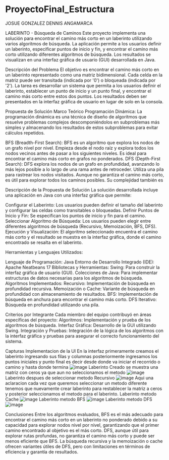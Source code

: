 # ProyectoFinal_Estructura

JOSUE GONZALEZ
DENNIS ANGAMARCA

LABERINTO - Búsqueda de Caminos
Este proyecto implementa una solución para encontrar el camino más corto en un laberinto utilizando varios algoritmos de búsqueda. La aplicación permite a los usuarios definir un laberinto, especificar puntos de inicio y fin, y encontrar el camino más corto utilizando diferentes algoritmos de búsqueda. Los resultados se visualizan en una interfaz gráfica de usuario (GUI) desarrollada en Java.

Descripción del Problema
El objetivo es encontrar el camino más corto en un laberinto representado como una matriz bidimensional. Cada celda en la matriz puede ser transitada (indicada por '0') o bloqueada (indicada por '2'). La tarea es desarrollar un sistema que permita a los usuarios definir el laberinto, establecer un punto de inicio y un punto final, y encontrar el camino más corto entre estos dos puntos. Los resultados deben ser presentados en la interfaz gráfica de usuario en lugar de solo en la consola.

Propuesta de Solución
Marco Teórico
Programación Dinámica:
La programación dinámica es una técnica de diseño de algoritmos que resuelve problemas complejos descomponiéndolos en subproblemas más simples y almacenando los resultados de estos subproblemas para evitar cálculos repetidos.

BFS (Breadth-First Search):
BFS es un algoritmo que explora los nodos de un grafo nivel por nivel. Empieza desde el nodo raíz y explora todos los nodos vecinos antes de pasar a los siguientes niveles. Es ideal para encontrar el camino más corto en grafos no ponderados.
DFS (Depth-First Search):
DFS explora los nodos de un grafo en profundidad, avanzando lo más lejos posible a lo largo de una rama antes de retroceder. Utiliza una pila para rastrear los nodos visitados. Aunque no garantiza el camino más corto, es útil para explorar todos los caminos posibles. Su complejidad también es 

Descripción de la Propuesta de Solución
La solución desarrollada incluye una aplicación en Java con una interfaz gráfica que permite:

Configurar el Laberinto: Los usuarios pueden definir el tamaño del laberinto y configurar las celdas como transitables o bloqueadas.
Definir Puntos de Inicio y Fin: Se especifican los puntos de inicio y fin para el camino.
Seleccionar Algoritmo de Búsqueda: Los usuarios pueden elegir entre diferentes algoritmos de búsqueda (Recursivo, Memoización, BFS, DFS).
Ejecución y Visualización: El algoritmo seleccionado encuentra el camino más corto y el resultado se muestra en la interfaz gráfica, donde el camino encontrado se resalta en el laberinto.

Herramientas y Lenguajes Utilizados:

Lenguaje de Programación: Java 
Entorno de Desarrollo Integrado (IDE): Apache Neatbeans 17
Bibliotecas y Herramientas:
Swing: Para construir la interfaz gráfica de usuario (GUI).
Colecciones de Java: Para implementar estructuras de datos necesarias para los algoritmos de búsqueda.
Algoritmos Implementados:
Recursivo: Implementación de búsqueda en profundidad recursiva.
Memoización o Cache: Variante de búsqueda en profundidad con almacenamiento de resultados.
BFS: Implementación de búsqueda en anchura para encontrar el camino más corto.
DFS Iterativo: Búsqueda en profundidad utilizando una pila.

Criterios por Integrante
Cada miembro del equipo contribuyó en áreas específicas del proyecto:
Algoritmos: Implementación y prueba de los algoritmos de búsqueda.
Interfaz Gráfica: Desarrollo de la GUI utilizando Swing.
Integración y Pruebas: Integración de la lógica de los algoritmos con la interfaz gráfica y pruebas para asegurar el correcto funcionamiento del sistema.

Capturas Implementacion de la UI
En la interfaz primeramente creamos el laberinto ingresando sus filas y columnas posteriormente ingresamos los puntos iniciales y punto final es decir desde donde va iniciar el recorrido o camino y hasta donde termina 
![image](https://github.com/user-attachments/assets/a3d6d7f6-c5eb-4ecc-b41c-4e379999e0f2)
Laberinto Creado se muestra una matriz con ceros ya que aun no seleccionamos el metodo
![image](https://github.com/user-attachments/assets/45b4c3c3-3f04-49bd-ac00-e934f5534e73)
Laberinto despues de seleccionar metodo Recursivo
![image](https://github.com/user-attachments/assets/332eaa52-8109-4fcb-8a4c-80d92f88f0fc)
Aqui una aclaracion cada vez que queremos seleccionar un metodo diferente tenemos que nuevamente crear laberinto para restablecer la matriz a ceros y posterior seleccionamos el metodo para el laberinto.
Laberinto metodo Cache
![image](https://github.com/user-attachments/assets/3f8b96b0-fa50-4d09-b0c9-e73cdd29eee1)
Laberinto metodo BFS
![image](https://github.com/user-attachments/assets/02448e6e-3ccf-439f-b655-a15c4d5b7e88)
Laberinto metodo DFS
![image](https://github.com/user-attachments/assets/fdb99490-1aed-4b1e-a40e-581491a7457e)







Conclusiones
Entre los algoritmos evaluados, BFS es el más adecuado para encontrar el camino más corto en un laberinto no ponderado debido a su capacidad para explorar nodos nivel por nivel, garantizando que el primer camino encontrado al objetivo es el más corto. DFS, aunque útil para explorar rutas profundas, no garantiza el camino más corto y puede ser menos eficiente que BFS. La búsqueda recursiva y la memoización o cache ofrecen variantes útiles de DFS, pero con limitaciones en términos de eficiencia y garantía de resultados.
